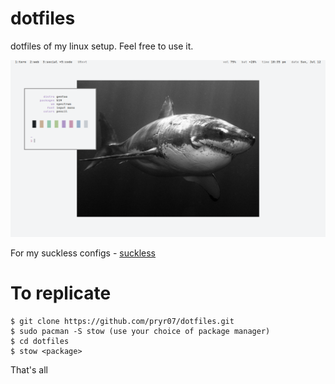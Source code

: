 # dotfiles
dotfiles of my linux setup. Feel free to use it.

![alt text](gent.png)

For my suckless configs - [suckless](https://github.com/pryr07/suckless)

# To replicate
```shell
$ git clone https://github.com/pryr07/dotfiles.git
$ sudo pacman -S stow (use your choice of package manager)
$ cd dotfiles
$ stow <package>
```
That's all
